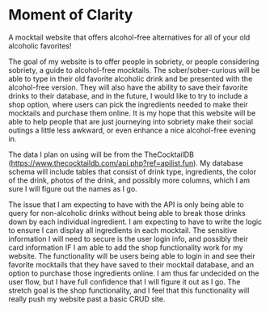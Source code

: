 # Moment of Clarity
A mocktail website that offers alcohol-free alternatives for all of your old alcoholic favorites!

The goal of my website is to offer people in sobriety, or people considering sobriety, a guide to alcohol-free mocktails. The sober/sober-curious will be able to type in their old favorite alcoholic drink and be presented with the alcohol-free version. They will also have the ability to save their favorite drinks to their database, and in the future, I would like to try to include a shop option, where users can pick the ingredients needed to make their mocktails and purchase them online. It is my hope that this website will be able to help people that are just journeying into sobriety make their social outings a little less awkward, or even enhance a nice alcohol-free evening in.

The data I plan on using will be from the TheCocktailDB (https://www.thecocktaildb.com/api.php?ref=apilist.fun). My database schema will include tables that consist of drink type, ingredients, the color of the drink, photos of the drink, and possibly more columns, which I am sure I will figure out the names as I go.

The issue that I am expecting to have with the API is only being able to query for non-alcoholic drinks without being able to break those drinks down by each individual ingredient. I am expecting to have to write the logic to ensure I can display all ingredients in each mocktail. The sensitive information I will need to secure is the user login info, and possibly their card information IF I am able to add the shop functionality work for my website. The functionality will be users being able to login in and see their favorite mocktails that they have saved to their mocktail database, and an option to purchase those ingredients online. I am thus far undecided on the user flow, but I have full confidence that I will figure it out as I go. The stretch goal is the shop functionality, and I feel that this functionality will really push my website past a basic CRUD site.
